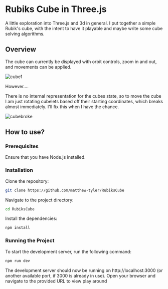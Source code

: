# Rubiks Cube in Three.js

A little exploration into Three.js and 3d in general. I put together a simple Rubik's cube, with the intent to have it playable and maybe write some cube solving algorithms.


## Overview

The cube can currently be displayed with orbit controls, zoom in and out, and movements can be applied.

![cube1](https://user-images.githubusercontent.com/101033922/229326523-267783f7-9618-4e0f-8107-f296f74d2f27.gif)


However....

There is no internal representation for the cubes state, so to move the cube I am just rotating cubelets based off their starting coordinates,
which breaks almost immediately. I'll fix this when I have the chance.

![cubebroke](https://user-images.githubusercontent.com/101033922/229326703-8bd735b0-9724-4365-bf06-e155c78a22b1.gif)


## How to use?

### Prerequisites

Ensure that you have Node.js installed.

### Installation

Clone the repository:

```sh
git clone https://github.com/matthew-tyler/RubiksCube
```
Navigate to the project directory:

```sh
cd RubiksCube
```
Install the dependencies:

```sh
npm install
```

### Running the Project

To start the development server, run the following command:

```sh
npm run dev
```
The development server should now be running on http://localhost:3000 (or another available port, if 3000 is already in use). Open your browser and navigate to the provided URL to view play around

